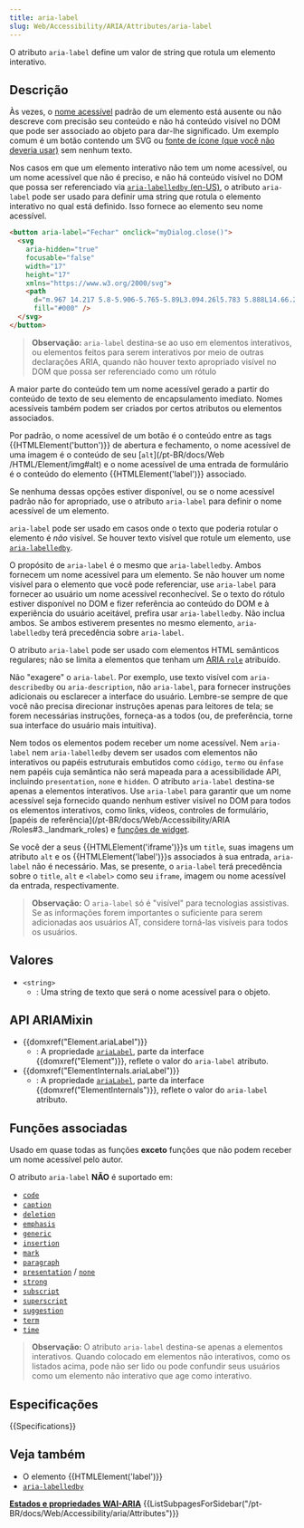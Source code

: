 ```yaml
---
title: aria-label
slug: Web/Accessibility/ARIA/Attributes/aria-label
---
```


O atributo `aria-label` define um valor de string que rotula um elemento interativo.

## Descrição

Às vezes, o [nome acessível](https://w3c.github.io/accname/#dfn-accessible-name) padrão de um elemento está ausente ou não descreve com precisão seu conteúdo e não há conteúdo visível no DOM que pode ser associado ao objeto para dar-lhe significado. Um exemplo comum é um botão contendo um SVG ou [fonte de ícone (que você não deveria usar)](https://www.youtube.com/watch?v=9xXBYcWgCHA) sem nenhum texto.

Nos casos em que um elemento interativo não tem um nome acessível, ou um nome acessível que não é preciso, e não há conteúdo visível no DOM que possa ser referenciado via [`aria-labelledby` (en-US)](https://developer.mozilla.org/en-US/docs/Web/Accessibility/ARIA/Attributes/aria-labelledby), o atributo `aria-label` pode ser usado para definir uma string que rotula o elemento interativo no qual está definido. Isso fornece ao elemento seu nome acessível.

```html
<button aria-label="Fechar" onclick="myDialog.close()">
  <svg
    aria-hidden="true"
    focusable="false"
    width="17"
    height="17"
    xmlns="https://www.w3.org/2000/svg">
    <path
      d="m.967 14.217 5.8-5.906-5.765-5.89L3.094.26l5.783 5.888L14.66.26l2.092 2.162-5.766 5.889 5.801 5.906-2.092 2.162-5.818-5.924-5.818 5.924-2.092-2.162Z"
      fill="#000" />
  </svg>
</button>
```

> **Observação:** `aria-label` destina-se ao uso em elementos interativos, ou elementos feitos para serem interativos por meio de outras declarações ARIA, quando não houver texto apropriado visível no DOM que possa ser referenciado como um rótulo

A maior parte do conteúdo tem um nome acessível gerado a partir do conteúdo de texto de seu elemento de encapsulamento imediato. Nomes acessíveis também podem ser criados por certos atributos ou elementos associados.

Por padrão, o nome acessível de um botão é o conteúdo entre as tags {{HTMLElement('button')}} de abertura e fechamento, o nome acessível de uma imagem é o conteúdo de seu [`alt`](/pt-BR/docs/Web /HTML/Element/img#alt) e o nome acessível de uma entrada de formulário é o conteúdo do elemento {{HTMLElement('label')}} associado.

Se nenhuma dessas opções estiver disponível, ou se o nome acessível padrão não for apropriado, use o atributo `aria-label` para definir o nome acessível de um elemento.

`aria-label` pode ser usado em casos onde o texto que poderia rotular o elemento é _não_ visível. Se houver texto visível que rotule um elemento, use [`aria-labelledby`](/pt-BR/docs/Web/Accessibility/ARIA/Attributes/aria-labelledby).

O propósito de `aria-label` é o mesmo que `aria-labelledby`. Ambos fornecem um nome acessível para um elemento. Se não houver um nome visível para o elemento que você pode referenciar, use `aria-label` para fornecer ao usuário um nome acessível reconhecível. Se o texto do rótulo estiver disponível no DOM e fizer referência ao conteúdo do DOM e à experiência do usuário aceitável, prefira usar `aria-labelledby`. Não inclua ambos. Se ambos estiverem presentes no mesmo elemento, `aria-labelledby` terá precedência sobre `aria-label`.

O atributo `aria-label` pode ser usado com elementos HTML semânticos regulares; não se limita a elementos que tenham um [ARIA `role`](/pt-BR/docs/Web/Accessibility/ARIA/Roles) atribuído.

Não "exagere" o `aria-label`. Por exemplo, use texto visível com `aria-describedby` ou `aria-description`, não `aria-label`, para fornecer instruções adicionais ou esclarecer a interface do usuário. Lembre-se sempre de que você não precisa direcionar instruções apenas para leitores de tela; se forem necessárias instruções, forneça-as a todos (ou, de preferência, torne sua interface do usuário mais intuitiva).

Nem todos os elementos podem receber um nome acessível. Nem `aria-label` nem `aria-labelledby` devem ser usados com elementos não interativos ou papéis estruturais embutidos como `código`, `termo` ou `ênfase` nem papéis cuja semântica não será mapeada para a acessibilidade API, incluindo `presentation`, `none` e `hidden`. O atributo `aria-label` destina-se apenas a elementos interativos. Use `aria-label` para garantir que um nome acessível seja fornecido quando nenhum estiver visível no DOM para todos os elementos interativos, como links, vídeos, controles de formulário, [papéis de referência](/pt-BR/docs/Web/Accessibility/ARIA /Roles#3.\_landmark_roles) e [funções de widget](/pt-BR/docs/Web/Accessibility/ARIA/Roles#2._widget_roles).

Se você der a seus {{HTMLElement('iframe')}}s um `title`, suas imagens um atributo `alt` e os {{HTMLElement('label')}}s associados à sua entrada, `aria-label` não é necessário. Mas, se presente, o `aria-label` terá precedência sobre o `title`, `alt` e `<label>` como seu `iframe`, imagem ou nome acessível da entrada, respectivamente.

> **Observação:** O `aria-label` só é "visível" para tecnologias assistivas. Se as informações forem importantes o suficiente para serem adicionadas aos usuários AT, considere torná-las visíveis para todos os usuários.

## Valores

- `<string>`
  - : Uma string de texto que será o nome acessível para o objeto.

## API ARIAMixin

- {{domxref("Element.ariaLabel")}}
  - : A propriedade [`ariaLabel`](/pt-BR/docs/Web/API/Element/ariaLabel), parte da interface {{domxref("Element")}}, reflete o valor do `aria-label` atributo.
- {{domxref("ElementInternals.ariaLabel")}}
  - : A propriedade [`ariaLabel`](/pt-BR/docs/Web/API/ElementInternals/ariaLabel), parte da interface {{domxref("ElementInternals")}}, reflete o valor do `aria-label` atributo.

## Funções associadas

Usado em quase todas as funções **exceto** funções que não podem receber um nome acessível pelo autor.

O atributo `aria-label` **NÃO** é suportado em:

- [`code`](/pt-BR/docs/Web/Accessibility/ARIA/Roles/structural_roles)
- [`caption`](/pt-BR/docs/Web/Accessibility/ARIA/Roles/structural_roles)
- [`deletion`](/pt-BR/docs/Web/Accessibility/ARIA/Roles/structural_roles)
- [`emphasis`](/pt-BR/docs/Web/Accessibility/ARIA/Roles/structural_roles)
- [`generic`](/pt-BR/docs/Web/Accessibility/ARIA/Roles/generic_role)
- [`insertion`](/pt-BR/docs/Web/Accessibility/ARIA/Roles/structural_roles)
- [`mark`](/pt-BR/docs/Web/Accessibility/ARIA/Roles/mark_role)
- [`paragraph`](/pt-BR/docs/Web/Accessibility/ARIA/Roles/structural_roles)
- [`presentation`](/pt-BR/docs/Web/Accessibility/ARIA/Roles/presentation_role) / [`none`](/pt-BR/docs/Web/Accessibility/ARIA/Roles/none_role)
- [`strong`](/pt-BR/docs/Web/Accessibility/ARIA/Roles/structural_roles)
- [`subscript`](/pt-BR/docs/Web/Accessibility/ARIA/Roles/structural_roles)
- [`superscript`](/pt-BR/docs/Web/Accessibility/ARIA/Roles/structural_roles)
- [`suggestion`](/pt-BR/docs/Web/Accessibility/ARIA/Roles/suggestion_role)
- [`term`](/pt-BR/docs/Web/Accessibility/ARIA/Roles/term_role)
- [`time`](/pt-BR/docs/Web/Accessibility/ARIA/Roles/structural_roles)

> **Observação:** O atributo `aria-label` destina-se apenas a elementos interativos. Quando colocado em elementos não interativos, como os listados acima, pode não ser lido ou pode confundir seus usuários como um elemento não interativo que age como interativo.

## Especificações

{{Specifications}}

## Veja também

- O elemento {{HTMLElement('label')}}
- [`aria-labelledby`](/pt-BR/docs/Web/Accessibility/ARIA/Attributes/aria-labelledby)

<section id="Quick_links">
<strong><a href="/pt-BR/docs/Web/Accessibility/ARIA/Attributes">Estados e propriedades WAI-ARIA</a></strong>
{{ListSubpagesForSidebar("/pt-BR/docs/Web/Accessibility/aria/Attributes")}}
</section>
